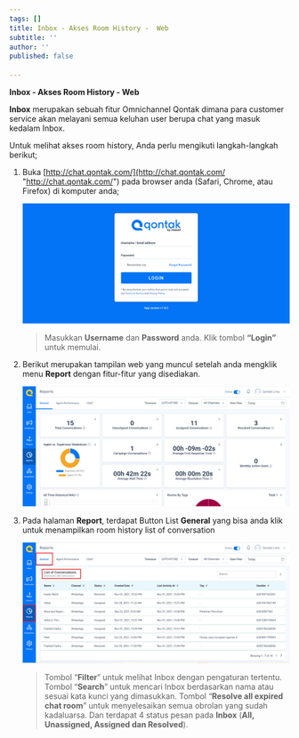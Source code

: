 ```yaml
---
tags: []
title: Inbox - Akses Room History -  Web
subtitle: ''
author: ''
published: false

---
```

**Inbox - Akses Room History - Web**

**Inbox** merupakan sebuah fitur Omnichannel Qontak dimana para customer service akan melayani semua keluhan user berupa chat yang masuk kedalam Inbox.

Untuk melihat akses room history, Anda perlu mengikuti langkah-langkah berikut;

1. Buka [http://chat.qontak.com/](http://chat.qontak.com/ "http://chat.qontak.com/") pada browser anda (Safari, Chrome, atau Firefox) di komputer anda;

   ![](/uploads/login-qontak-c.png)

   > Masukkan **Username** dan **Password** anda. Klik tombol **“Login”** untuk memulai.
2. Berikut merupakan tampilan web yang muncul setelah anda mengklik menu **Report** dengan fitur-fitur yang disediakan.

   ![](/uploads/history2.PNG)
3. Pada halaman **Report**, terdapat Button List **General** yang bisa anda klik untuk menampilkan room history list of conversation

   ![](/uploads/history.PNG)

   > Tombol “**Filter**” untuk melihat Inbox dengan pengaturan tertentu. Tombol “**Search**” untuk mencari Inbox berdasarkan nama atau sesuai kata kunci yang dimasukkan. Tombol “**Resolve all expired chat room**” untuk menyelesaikan semua obrolan yang sudah kadaluarsa. Dan terdapat 4 status pesan pada **Inbox** (**All, Unassigned, Assigned dan Resolved**).